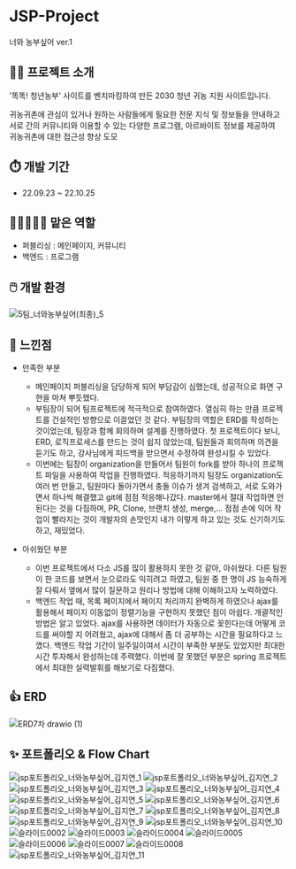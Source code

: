 # JSP-Project
너와 농부싶어 ver.1


## 👩‍💻 프로젝트 소개
'똑똑! 청년농부' 사이트를 벤치마킹하여 만든 2030 청년 귀농 지원 사이트입니다.

귀농귀촌에 관심이 있거나 원하는 사람들에게 필요한 전문 지식 및 정보들을 안내하고 <br>
서로 간의 커뮤니티와 이용할 수 있는 다양한 프로그램, 아르바이트 정보를 제공하여 <br> 
귀농귀촌에 대한 접근성 향상 도모

## ⏱️ 개발 기간
- 22.09.23 ~ 22.10.25

## 🧑🏻‍🤝‍🧑🏼 맡은 역할
- 퍼블리싱 : 메인페이지, 커뮤니티
- 백엔드 : 프로그램

## 🖱️ 개발 환경
![5팀_너와농부싶어(최종)_5](https://user-images.githubusercontent.com/109491137/210176235-74482f99-8dde-4641-ab0b-6828cb2675e9.png)

## 📌 느낀점
- 만족한 부분

  - 메인페이지 퍼블리싱을 담당하게 되어 부담감이 심했는데, 성공적으로 화면 구현을 마쳐 뿌듯했다.
  - 부팀장이 되어 팀프로젝트에 적극적으로 참여하였다. 열심히 하는 만큼 프로젝트를 건설적인 방향으로 이끌었던 것 같다. 부팀장의 역할은 ERD를 작성하는 것이었는데, 팀장과 함께 회의하며 설계를 진행하였다. 첫 프로젝트이다 보니, ERD, 로직프로세스를 만드는 것이 쉽지 않았는데, 팀원들과 회의하며 의견을 듣기도 하고, 강사님에게 피드백을 받으면서 수정하여 완성시킬 수 있었다.
  - 이번에는 팀장이 organization을 만들어서 팀원이 fork를 받아 하나의 프로젝트 파일을 사용하여 작업을 진행하였다. 적응하기까지 팀장도 organization도 여러 번 만들고, 팀원마다 돌아가면서 충돌 이슈가 생겨 검색하고, 서로 도와가면서 하나씩 해결했고 git에 점점 적응해나갔다. master에서 절대 작업하면 안 된다는 것을 다짐하며, PR, Clone, 브랜치 생성, merge,... 점점 손에 익어 작업이 빨라지는 것이 개발자의 손맛인지 내가 이렇게 하고 있는 것도 신기하기도 하고, 재밌었다.

- 아쉬웠던 부분

  - 이번 프로젝트에서 다소 JS를 많이 활용하지 못한 것 같아, 아쉬웠다. 다른 팀원이 한 코드를 보면서 눈으로라도 익히려고 하였고, 팀원 중 한 명이 JS 능숙하게 잘 다뤄서 옆에서 많이 질문하고 원리나 방법에 대해 이해하고자 노력하였다.
  - 백엔드 작업 때, 목록 페이지에서 페이지 처리까지 완벽하게 하였으나 ajax를 활용해서 페이지 이동없이 정렬기능을 구현하지 못했던 점이 아쉽다. 개괄적인 방법은 알고 있었다. ajax를 사용하면 데이터가 자동으로 꽂힌다는데 어떻게 코드를 써야할 지 어려웠고, ajax에 대해서 좀 더 공부하는 시간을 필요하다고 느꼈다. 백엔드 작업 기간이 일주일이여서 시간이 부족한 부분도 있었지만 최대한 시간 투자해서 완성하는데 주력했다. 이번에 잘 못했던 부분은 spring 프로젝트에서 최대한 실력발휘를 해보기로 다짐했다. 

## 👍 ERD
![ERD7차 drawio (1)](https://user-images.githubusercontent.com/109491137/210176170-383267d9-d5b7-4927-8d1e-e02bfb80b401.png)

## ✨ 포트폴리오 & Flow Chart
![jsp포트폴리오_너와농부싶어_김지연_1](https://user-images.githubusercontent.com/109491137/210176014-4c37139e-1f1b-4911-9cda-5c681f91ed90.png)
![jsp포트폴리오_너와농부싶어_김지연_2](https://user-images.githubusercontent.com/109491137/210176018-efbb754b-7f20-4783-8b3f-2db0de4afe53.png)
![jsp포트폴리오_너와농부싶어_김지연_3](https://user-images.githubusercontent.com/109491137/210176020-23d60f1f-6750-4764-89f8-df4acadb462b.png)
![jsp포트폴리오_너와농부싶어_김지연_4](https://user-images.githubusercontent.com/109491137/210176022-99535c9f-5def-4a99-811e-73ee2ece8bdb.png)
![jsp포트폴리오_너와농부싶어_김지연_5](https://user-images.githubusercontent.com/109491137/210176025-c89423de-5c23-4f1c-b49b-342b9b90c885.png)
![jsp포트폴리오_너와농부싶어_김지연_6](https://user-images.githubusercontent.com/109491137/210176028-90df789f-14a7-4384-a03a-06cd705fa6ef.png)
![jsp포트폴리오_너와농부싶어_김지연_7](https://user-images.githubusercontent.com/109491137/210176029-832b2901-c5a1-4547-aa10-96be9511553a.png)
![jsp포트폴리오_너와농부싶어_김지연_8](https://user-images.githubusercontent.com/109491137/210176030-af931092-027d-45e9-846c-29b246673bdb.png)
![jsp포트폴리오_너와농부싶어_김지연_9](https://user-images.githubusercontent.com/109491137/210176032-dc0249ca-6681-4040-adde-d56cb9b82578.png)
![jsp포트폴리오_너와농부싶어_김지연_10](https://user-images.githubusercontent.com/109491137/210176033-393bbde7-8f14-4079-8025-c8023d8eb94a.png)
![슬라이드0002](https://user-images.githubusercontent.com/109491137/210176082-0f72f950-9cfa-4fb7-a27d-fa36d94e5c7a.jpg)
![슬라이드0003](https://user-images.githubusercontent.com/109491137/210176083-22d7e167-cf3a-4bb1-8a6a-fec006862521.jpg)
![슬라이드0004](https://user-images.githubusercontent.com/109491137/210176085-ea731723-3a85-4ec6-b888-6c81cf03604e.jpg)
![슬라이드0005](https://user-images.githubusercontent.com/109491137/210176087-f512bd23-087a-4f52-a65b-c505446828f7.jpg)
![슬라이드0006](https://user-images.githubusercontent.com/109491137/210176089-42b1b517-268b-43b5-8311-383c25792020.jpg)
![슬라이드0007](https://user-images.githubusercontent.com/109491137/210176091-5aea9f7e-a6b7-4950-a090-431ef8906fea.jpg)
![슬라이드0008](https://user-images.githubusercontent.com/109491137/210176093-d91a99ee-309d-486d-9a03-72aca0805d5d.jpg)
![jsp포트폴리오_너와농부싶어_김지연_11](https://user-images.githubusercontent.com/109491137/210176036-5dbdc074-39e2-40f8-a5d7-d0231a800e80.png)


